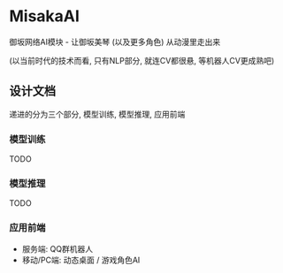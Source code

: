 # MisakaAI
御坂网络AI模块 - 让御坂美琴 (以及更多角色) 从动漫里走出来

(以当前时代的技术而看, 只有NLP部分, 就连CV都很悬, 等机器人CV更成熟吧)

## 设计文档
递进的分为三个部分, 模型训练, 模型推理, 应用前端

### 模型训练
TODO

### 模型推理
TODO

### 应用前端

- 服务端: QQ群机器人
- 移动/PC端: 动态桌面 / 游戏角色AI
